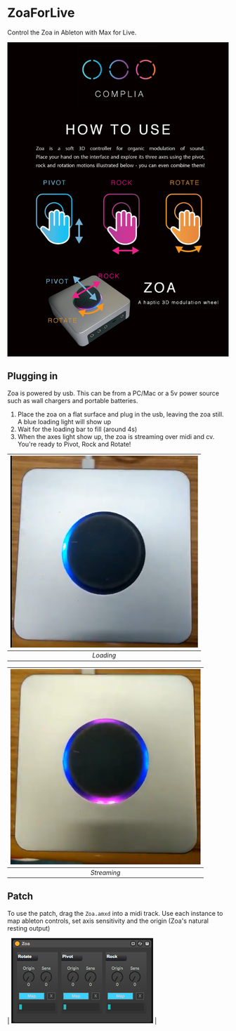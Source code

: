 # ZoaForLive
Control the Zoa in Ableton with Max for Live. 

![Alt text](/HowToUse.jpg?raw=true "Title")


## Plugging in

Zoa is powered by usb. This can be from a PC/Mac or a 5v power source such as wall chargers and portable batteries. 

1. Place the zoa on a flat surface and plug in the usb, leaving the zoa still. A blue loading light will show up
1. Wait for the loading bar to fill (around 4s)
1. When the axes light show up, the zoa is streaming over midi and cv. You're ready to Pivot, Rock and Rotate! 

| ![Alt text](/help/Step1.png?raw=true "Title") |
|:--:| 
| *Loading* |

| ![Alt text](/help/Step3.png?raw=true "Title") |
|:--:| 
| *Streaming* |

## Patch
To use the patch, drag the `Zoa.amxd` into a midi track. Use each instance to map ableton controls, set axis sensitivity and the origin (Zoa's natural resting output) 

| ![Alt text](/help/Patch.png?raw=true "Title") |
